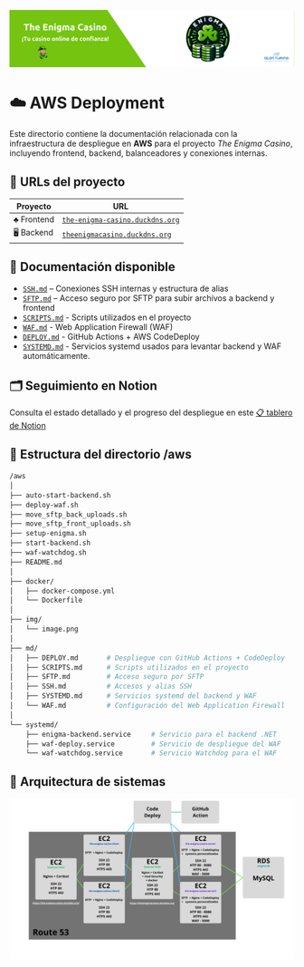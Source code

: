 ![banner](https://github.com/The-Enigma-Casino/.github/blob/main/img/Portada.png?raw=true)

# ☁️ AWS Deployment 

Este directorio contiene la documentación relacionada con la infraestructura de despliegue en **AWS** para el proyecto _The Enigma Casino_, incluyendo frontend, backend, balanceadores y conexiones internas.


## 🔗 URLs del proyecto

| Proyecto    | URL                                                                      |
| ----------- | ------------------------------------------------------------------------ |
| ♣️ Frontend | [`the-enigma-casino.duckdns.org`](https://the-enigma-casino.duckdns.org) |
| 🖥️ Backend  | [`theenigmacasino.duckdns.org`](https://theenigmacasino.duckdns.org/api) |


## 📁 Documentación disponible

- [`SSH.md`](./md/SSH.md) – Conexiones SSH internas y estructura de alias
- [`SFTP.md`](./md/SFTP.md) – Acceso seguro por SFTP para subir archivos a backend y frontend
- [`SCRIPTS.md`](./md/SCRIPTS.md) - Scripts utilizados en el proyecto
- [`WAF.md`](./md/WAF.md) - Web Application Firewall (WAF) 
- [`DEPLOY.md`](./md/DEPLOY.md) - GitHub Actions + AWS CodeDeploy
- [`SYSTEMD.md`](./md/SYSTEMD.md) - Servicios systemd usados para levantar backend y WAF automáticamente.


## 🗂 Seguimiento en Notion

Consulta el estado detallado y el progreso del despliegue en este [📋 tablero de Notion](https://aquatic-breadfruit-03f.notion.site/1fe5df69c5bd80cbbbaed2e50e75aafb?v=1fe5df69c5bd806b931c000c8d30c77d)


## 📁 Estructura del directorio /aws

```bash
/aws
│
├── auto-start-backend.sh
├── deploy-waf.sh
├── move_sftp_back_uploads.sh
├── move_sftp_front_uploads.sh
├── setup-enigma.sh
├── start-backend.sh
├── waf-watchdog.sh
├── README.md
│
├── docker/
│   ├── docker-compose.yml
│   └── Dockerfile
│
├── img/
│   └── image.png
│
├── md/
│   ├── DEPLOY.md       # Despliegue con GitHub Actions + CodeDeploy
│   ├── SCRIPTS.md      # Scripts utilizados en el proyecto
│   ├── SFTP.md         # Acceso seguro por SFTP
│   ├── SSH.md          # Accesos y alias SSH
│   ├── SYSTEMD.md      # Servicios systemd del backend y WAF
│   └── WAF.md          # Configuración del Web Application Firewall
│
└── systemd/
    ├── enigma-backend.service     # Servicio para el backend .NET
    ├── waf-deploy.service         # Servicio de despliegue del WAF
    └── waf-watchdog.service       # Servicio Watchdog para el WAF

```


## 📁 Arquitectura de sistemas

![Diagrama](/aws/img/AWS.png)